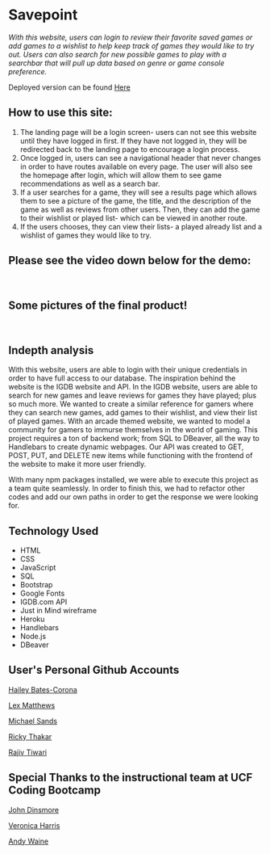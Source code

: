 # Savepoint


*With this website, users can login to review their favorite saved games or add games to a wishlist to help keep track of games they would like to try out. Users can also search for new possible games to play with a searchbar that will pull up data based on genre or game console preference.*

Deployed version can be found [Here]()

 ## How to use this site:
1. The landing page will be a login screen- users can not see this website until they have logged in first. If they have not logged in, they will be redirected back to the landing page to encourage a login process.
2. Once logged in, users can see a navigational header that never changes in order to have routes available on every page. The user will also see the homepage after login, which will allow them to see game recommendations as well as a search bar.
3. If a user searches for a game, they will see a results page which allows them to see a picture of the game, the title, and the description of the game as well as reviews from other users. Then, they can add the game to their wishlist or played list- which can be viewed in another route.
4. If the users chooses, they can view their lists- a played already list and a wishlist of games they would like to try.



## Please see the video down below for the demo:

![]()
![]()
![]()

## Some pictures of the final product!

![]()
![]()
![]()

## Indepth analysis

With this website, users are able to login with their unique credentials in order to have full access to our database. The inspiration behind the website is the IGDB website and API. In the IGDB website, users are able to search for new games and leave reviews for games they have played; plus so much more. We wanted to create a similar reference for gamers where they can search new games, add games to their wishlist, and view their list of played games. With an arcade themed website, we wanted to model a community for gamers to immurse themselves in the world of gaming. This project requires a ton of backend work; from SQL to DBeaver, all the way to Handlebars to create dynamic webpages. Our API was created to GET, POST, PUT, and DELETE new items while functioning with the frontend of the website to make it more user friendly. 

With many npm packages installed, we were able to execute this project as a team quite seamlessly. In order to finish this, we had to refactor other codes and add our own paths in order to get the response we were looking for. 



## Technology Used

- HTML
- CSS
- JavaScript
- SQL
- Bootstrap
- Google Fonts
- IGDB.com API
- Just in Mind wireframe
- Heroku
- Handlebars
- Node.js
- DBeaver


## User's Personal Github Accounts


[Hailey Bates-Corona](https://github.com/haileyrb25)

[Lex Matthews](https://github.com/ArchRascal2988)

[Michael Sands](https://github.com/Msands21)

[Ricky Thakar](https://github.com/Rickythakar)

[Rajiv Tiwari](https://github.com/Drago9082)

## Special Thanks to the instructional team at UCF Coding Bootcamp

[John Dinsmore](https://github.com/djibba22)

[Veronica Harris](https://github.com/VHarris113)

[Andy Waine](https://github.com/Andy-Waine)